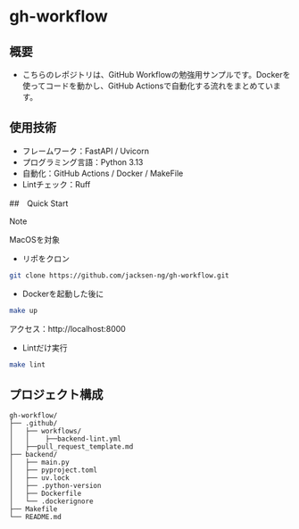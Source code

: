 # gh-workflow

## 概要
- こちらのレポジトリは、GitHub Workflowの勉強用サンプルです。Dockerを使ってコードを動かし、GitHub Actionsで自動化する流れをまとめています。

## 使用技術
- フレームワーク：FastAPI / Uvicorn
- プログラミング言語：Python 3.13
- 自動化：GitHub Actions / Docker / MakeFile
- Lintチェック：Ruff

##　Quick Start
>[!NOTE]
>MacOSを対象

- リポをクロン
```bash
git clone https://github.com/jacksen-ng/gh-workflow.git
```

- Dockerを起動した後に
```bash
make up
```
アクセス：http://localhost:8000

- Lintだけ実行
```bash
make lint
```

## プロジェクト構成
```
gh-workflow/
├── .github/
│   ├── workflows/
│   │    ├──backend-lint.yml
│   ├──pull_request_template.md
├── backend/
│   ├── main.py              
│   ├── pyproject.toml       
│   ├── uv.lock
│   ├── .python-version         
│   ├── Dockerfile         
│   └── .dockerignore      
├── Makefile                
└── README.md   
```